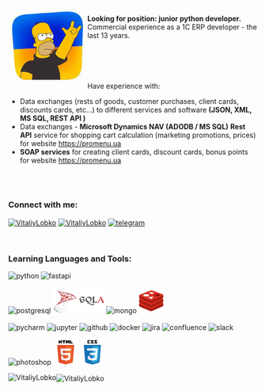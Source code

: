 <img src="header.png" align="left" width="160px"/>

**Looking for position: junior python developer.**
<br />
Commercial experience as a 1C ERP developer - the last 13 years.
<br />
<br />
<br />
<br />
<br />
<br />
Have experience with:

* Data exchanges (rests of goods, customer purchases, client cards, discounts cards, etc...) to different services and software **(JSON, XML, MS SQL, REST API )**
* Data exchanges - **Microsoft Dynamics NAV (ADODB / MS SQL)**
**Rest API** service for shopping cart calculation (marketing promotions, prices) for website
https://promenu.ua
* **SOAP services** for creating client cards, discount cards, bonus points for website
https://promenu.ua

<br clear="left"/>   
</br>
<h3 align="left">Connect with me:</h3>
<p align="left">
<a href="https://github.com/VitaliyLobko" target="blank"><img align="center" src="https://github.com/fluidicon.png" alt="VitaliyLobko" height="30" width="30" /></a>
<a href="https://www.linkedin.com/in/vitaliy-lobko-3541a74a/" target="blank"><img align="center" src="https://raw.githubusercontent.com/rahuldkjain/github-profile-readme-generator/master/src/images/icons/Social/linked-in-alt.svg" alt="VitaliyLobko" height="30" width="40" /></a>
<a href="https://t.me/MrLakin" target="blank"><img align="center" src="https://upload.wikimedia.org/wikipedia/commons/thumb/8/83/Telegram_2019_Logo.svg/768px-Telegram_2019_Logo.svg.png?20220331104809" alt="telegram" height="30" width="30" /></a>
</p>
</br>
<h3 align="left">Learning Languages and Tools:</h3>
<p align="left">
<div>
  
<img src="https://cdn.jsdelivr.net/gh/devicons/devicon/icons/python/python-original-wordmark.svg" alt="python" width="50"/> 
<!-- <img src="https://cdn.jsdelivr.net/gh/devicons/devicon/icons/django/django-plain-wordmark.svg" alt="django" width="50"/> -->
<img src="https://cdn.jsdelivr.net/gh/devicons/devicon/icons/fastapi/fastapi-original-wordmark.svg" alt="fastapi" width="50" />
<!-- <img src="https://cdn.jsdelivr.net/gh/devicons/devicon/icons/flask/flask-original-wordmark.svg" alt="flask" width="50" /> -->
</div>
</br>
<div>
<img src="https://cdn.jsdelivr.net/gh/devicons/devicon/icons/postgresql/postgresql-original-wordmark.svg" alt="postgresql" width="50" />
<img src="https://github.com/devicons/devicon/blob/v2.16.0/icons/microsoftsqlserver/microsoftsqlserver-original.svg" alt="postgresql" width="50" />
<img src="https://github.com/devicons/devicon/blob/v2.15.1/icons/sqlalchemy/sqlalchemy-original.svg" alt="sqlalchemy" width="50" />
<img src="https://cdn.jsdelivr.net/gh/devicons/devicon/icons/mongodb/mongodb-original-wordmark.svg" alt="mongo" width="50" />
<img src="https://github.com/devicons/devicon/blob/v2.16.0/icons/redis/redis-original.svg" alt="mongo" width="50" />


</div>
</br>                                                                                                                                  
<div>
<img src="https://cdn.jsdelivr.net/gh/devicons/devicon/icons/pycharm/pycharm-original.svg" alt="pycharm" width="50" />
<img src="https://cdn.jsdelivr.net/gh/devicons/devicon/icons/jupyter/jupyter-original-wordmark.svg" alt="jupyter" width="50" />  
<img src="https://cdn.jsdelivr.net/gh/devicons/devicon/icons/github/github-original-wordmark.svg" alt="github" width="50" />
<img src="https://cdn.jsdelivr.net/gh/devicons/devicon/icons/docker/docker-original-wordmark.svg" alt="docker" width=50" />
<img src="https://cdn.jsdelivr.net/gh/devicons/devicon/icons/jira/jira-original-wordmark.svg" alt="jira" width="50" />
<img src="https://cdn.jsdelivr.net/gh/devicons/devicon/icons/confluence/confluence-original-wordmark.svg" alt="confluence" width="50" />
<img src="https://cdn.jsdelivr.net/gh/devicons/devicon/icons/slack/slack-original.svg" alt="slack" width="50" />                                    
</div>                  
</br>
<div>
<img src="https://cdn.jsdelivr.net/gh/devicons/devicon/icons/photoshop/photoshop-line.svg" alt="photoshop" width="50" /> 
<img src="https://raw.githubusercontent.com/devicons/devicon/master/icons/html5/html5-original-wordmark.svg" alt="html5" width="50" />  
<img src="https://raw.githubusercontent.com/devicons/devicon/master/icons/css3/css3-original-wordmark.svg" alt="css3" width="50"/>
</div>                                                                                                                                            
</p> 

<p><img align="left" src="https://github-readme-stats.vercel.app/api/top-langs?username=VitaliyLobko&show_icons=true&theme=dracula&locale=en&layout=compact" alt="VitaliyLobko" height="160" /></p>

<p><img align="center" src="https://github-readme-stats.vercel.app/api?username=VitaliyLobko&show_icons=true&theme=dracula&locale=en&hide_border=true" alt="VitaliyLobko" height="160"/></p>
